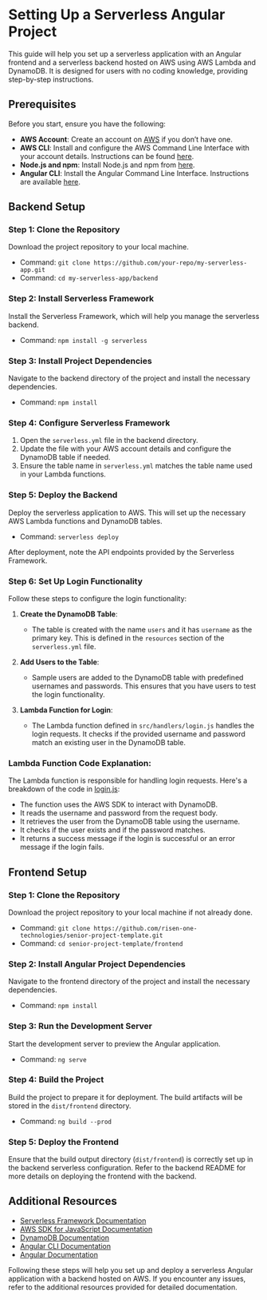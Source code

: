 # Setting Up a Serverless Angular Project

This guide will help you set up a serverless application with an Angular frontend and a serverless backend hosted on AWS using AWS Lambda and DynamoDB. It is designed for users with no coding knowledge, providing step-by-step instructions.

## Prerequisites

Before you start, ensure you have the following:

- **AWS Account**: Create an account on [AWS](https://aws.amazon.com/) if you don’t have one.
- **AWS CLI**: Install and configure the AWS Command Line Interface with your account details. Instructions can be found [here](https://docs.aws.amazon.com/cli/latest/userguide/cli-configure-quickstart.html).
- **Node.js and npm**: Install Node.js and npm from [here](https://nodejs.org/).
- **Angular CLI**: Install the Angular Command Line Interface. Instructions are available [here](https://angular.io/cli).

## Backend Setup

### Step 1: Clone the Repository

Download the project repository to your local machine.

- Command: `git clone https://github.com/your-repo/my-serverless-app.git`
- Command: `cd my-serverless-app/backend`

### Step 2: Install Serverless Framework

Install the Serverless Framework, which will help you manage the serverless backend.

- Command: `npm install -g serverless`

### Step 3: Install Project Dependencies

Navigate to the backend directory of the project and install the necessary dependencies.

- Command: `npm install`

### Step 4: Configure Serverless Framework

1. Open the `serverless.yml` file in the backend directory.
2. Update the file with your AWS account details and configure the DynamoDB table if needed.
3. Ensure the table name in `serverless.yml` matches the table name used in your Lambda functions.

### Step 5: Deploy the Backend

Deploy the serverless application to AWS. This will set up the necessary AWS Lambda functions and DynamoDB tables.

- Command: `serverless deploy`

After deployment, note the API endpoints provided by the Serverless Framework.

### Step 6: Set Up Login Functionality

Follow these steps to configure the login functionality:

1. **Create the DynamoDB Table**:
   - The table is created with the name `users` and it has `username` as the primary key. This is defined in the `resources` section of the `serverless.yml` file.

2. **Add Users to the Table**:
   - Sample users are added to the DynamoDB table with predefined usernames and passwords. This ensures that you have users to test the login functionality.

3. **Lambda Function for Login**:
   - The Lambda function defined in `src/handlers/login.js` handles the login requests. It checks if the provided username and password match an existing user in the DynamoDB table.

### Lambda Function Code Explanation:

The Lambda function is responsible for handling login requests. Here's a breakdown of the code in [login.js](.backend/src/handlers/login.js):
- The function uses the AWS SDK to interact with DynamoDB.
- It reads the username and password from the request body.
- It retrieves the user from the DynamoDB table using the username.
- It checks if the user exists and if the password matches.
- It returns a success message if the login is successful or an error message if the login fails.
  
## Frontend Setup

### Step 1: Clone the Repository

Download the project repository to your local machine if not already done.

- Command: `git clone https://github.com/risen-one-technologies/senior-project-template.git`
- Command: `cd senior-project-template/frontend`

### Step 2: Install Angular Project Dependencies

Navigate to the frontend directory of the project and install the necessary dependencies.

- Command: `npm install`

### Step 3: Run the Development Server

Start the development server to preview the Angular application.

- Command: `ng serve`

### Step 4: Build the Project

Build the project to prepare it for deployment. The build artifacts will be stored in the `dist/frontend` directory.

- Command: `ng build --prod`

### Step 5: Deploy the Frontend

Ensure that the build output directory (`dist/frontend`) is correctly set up in the backend serverless configuration. Refer to the backend README for more details on deploying the frontend with the backend.

## Additional Resources

- [Serverless Framework Documentation](https://www.serverless.com/framework/docs)
- [AWS SDK for JavaScript Documentation](https://docs.aws.amazon.com/sdk-for-javascript/)
- [DynamoDB Documentation](https://docs.aws.amazon.com/dynamodb/)
- [Angular CLI Documentation](https://angular.io/cli)
- [Angular Documentation](https://angular.io/docs)

Following these steps will help you set up and deploy a serverless Angular application with a backend hosted on AWS. If you encounter any issues, refer to the additional resources provided for detailed documentation.







